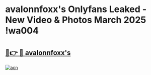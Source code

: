 # avalonnfoxx's Onlyfans Leaked - New Video & Photos March 2025 !wa004

# <h2><a href="https://hv6bcm.iuczelnia.edu.pl?title=avalonnfoxx's&ref=wa004">🔗👉 🔴 avalonnfoxx's</a></h2>

[![acn](https://github.com/user-attachments/assets/0f9c940e-d8b0-45ae-aac7-cd30a18b3e1c)](https://hv6bcm.iuczelnia.edu.pl?title=avalonnfoxx's&ref=wa004)

